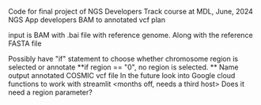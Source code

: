 Code for final project of NGS Developers Track course at MDL, June, 2024
NGS App developers BAM to annotated vcf plan

input is BAM with .bai file with reference genome.
Along with the reference FASTA file





Possibly have "if" statement to choose whether chromosome region is selected or annotate
<done>
**if region == "0", no region is selected. **
Name output annotated COSMIC vcf file
<added tk entry for annotated vcf file> 
In the future look into Google cloud functions to work with streamlit
<months off, needs a third host>
Does it need a region parameter?
<added if else statement>
